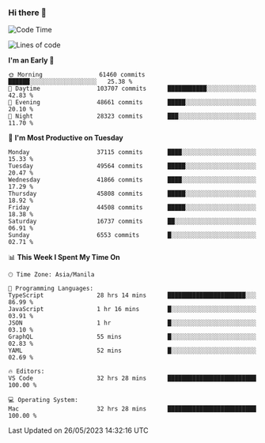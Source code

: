 ### Hi there 👋

<!--START_SECTION:waka-->
![Code Time](http://img.shields.io/badge/Code%20Time-3%2C998%20hrs%2030%20mins-blue)

![Lines of code](https://img.shields.io/badge/From%20Hello%20World%20I%27ve%20Written-99.7%20million%20lines%20of%20code-blue)

**I'm an Early 🐤** 

```text
🌞 Morning                61460 commits       ██████░░░░░░░░░░░░░░░░░░░   25.38 % 
🌆 Daytime                103707 commits      ███████████░░░░░░░░░░░░░░   42.83 % 
🌃 Evening                48661 commits       █████░░░░░░░░░░░░░░░░░░░░   20.10 % 
🌙 Night                  28323 commits       ███░░░░░░░░░░░░░░░░░░░░░░   11.70 % 
```
📅 **I'm Most Productive on Tuesday** 

```text
Monday                   37115 commits       ████░░░░░░░░░░░░░░░░░░░░░   15.33 % 
Tuesday                  49564 commits       █████░░░░░░░░░░░░░░░░░░░░   20.47 % 
Wednesday                41866 commits       ████░░░░░░░░░░░░░░░░░░░░░   17.29 % 
Thursday                 45808 commits       █████░░░░░░░░░░░░░░░░░░░░   18.92 % 
Friday                   44508 commits       █████░░░░░░░░░░░░░░░░░░░░   18.38 % 
Saturday                 16737 commits       ██░░░░░░░░░░░░░░░░░░░░░░░   06.91 % 
Sunday                   6553 commits        █░░░░░░░░░░░░░░░░░░░░░░░░   02.71 % 
```


📊 **This Week I Spent My Time On** 

```text
🕑︎ Time Zone: Asia/Manila

💬 Programming Languages: 
TypeScript               28 hrs 14 mins      ██████████████████████░░░   86.99 % 
JavaScript               1 hr 16 mins        █░░░░░░░░░░░░░░░░░░░░░░░░   03.91 % 
JSON                     1 hr                █░░░░░░░░░░░░░░░░░░░░░░░░   03.10 % 
GraphQL                  55 mins             █░░░░░░░░░░░░░░░░░░░░░░░░   02.83 % 
YAML                     52 mins             █░░░░░░░░░░░░░░░░░░░░░░░░   02.69 % 

🔥 Editors: 
VS Code                  32 hrs 28 mins      █████████████████████████   100.00 % 

💻 Operating System: 
Mac                      32 hrs 28 mins      █████████████████████████   100.00 % 
```


 Last Updated on 26/05/2023 14:32:16 UTC
<!--END_SECTION:waka-->


<!--
**rad182/rad182** is a ✨ _special_ ✨ repository because its `README.md` (this file) appears on your GitHub profile.

Here are some ideas to get you started:

- 🔭 I’m currently working on ...
- 🌱 I’m currently learning ...
- 👯 I’m looking to collaborate on ...
- 🤔 I’m looking for help with ...
- 💬 Ask me about ...
- 📫 How to reach me: ...
- 😄 Pronouns: ...
- ⚡ Fun fact: ...
-->

